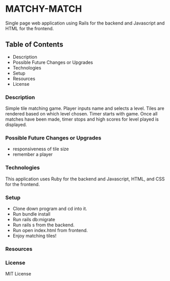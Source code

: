 # MATCHY-MATCH

Single page web application using Rails for the backend and Javascript and HTML for the frontend.

## Table of Contents

- Description
- Possible Future Changes or Upgrades
- Technologies
- Setup
- Resources
- License

### Description

Simple tile matching game. Player inputs name and selects a level. Tiles are rendered based on which level chosen. Timer starts with game. Once all matches have been made, timer stops and high scores for level played is displayed. 

### Possible Future Changes or Upgrades

- responsiveness of tile size
- remember a player

###  Technologies

This application uses Ruby for the backend and Javascript, HTML, and CSS for the frontend. 

### Setup

- Clone down program and cd into it. 
- Run bundle install
- Run rails db:migrate
- Run rails s from the backend.
- Run open index.html from frontend.
- Enjoy matching tiles!

### Resources

### License

MIT License
